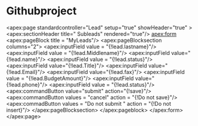# Githubproject
<apex:page standardcontroller="Lead" setup="true" showHeader="true"  >
   <apex:sectionHeader title=" Subleads" rendered="true"/>
    <apex:form>
    <apex:pageBlock title = "MyLeads"/>
       <apex:pageBlocksection columns="2">
       <apex:inputField value = "{!lead.lastname}"/>
       <apex:inputField value = "{!lead.Middlename}"/>
         <apex:inputField value="{!lead.name}"/>
         <apex:inputField value = "{!lead.status}"/>
            <apex:inputField value="{!lead.Title}"/> 
              <apex:inputField value="{!lead.Email}"/>
                 <apex:inputField value="{!lead.fax}"/>
                    <apex:inputField value = "{!lead.BudgetAmount}"/>
                       <apex:inputField value="{!lead.phone}"/>
                           <apex:inputField value = "{!lead.status}"/>
                              <apex:commandButton value="submit" action="{!save}"/>
                                <apex:commandButton values = "cancel" action = "{!Do not save}"/>
                                  <apex:commadButton values = "Do not submit " action = "{!Do not insert}"/>
             </apex:pageBlocksection>
         </apex:pageblock>
   </apex:form>
</apex:page>
